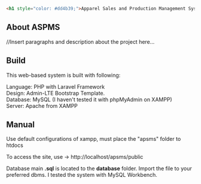 ```html
<h1 style="color: #dd4b39;">Apparel Sales and Production Management System</h1>   
```

## About ASPMS
//Insert paragraphs and description about the project here...

## Build
This web-based system is built with following:

Language: PHP with Laravel Framework </br>
Design: Admin-LTE Bootstrap Template. </br>
Database: MySQL (I haven't tested it with phpMyAdmin on XAMPP) </br>
Server: Apache from XAMPP </br>

## Manual
Use default configurations of xampp, must place the "apsms" folder to htdocs

To access the site, use -> http://localhost/apsms/public

Database main <b>.sql</b> is located to the <b>database</b> folder. Import the file to your preferred dbms. I tested the system with MySQL Workbench.
